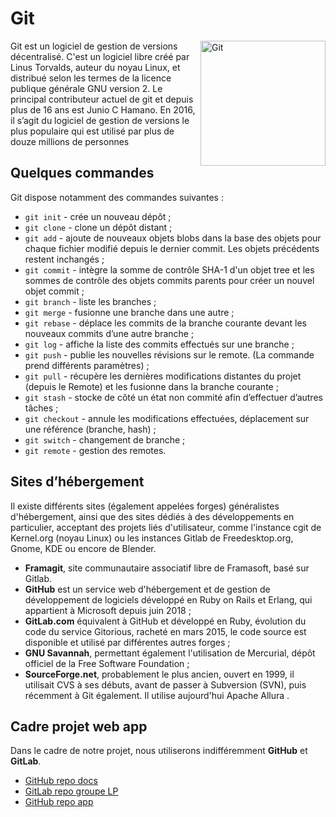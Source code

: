 # Git

<img src="Git-logo.svg.png" alt="Git" width="200" style="float: right"/>
Git est un logiciel de gestion de versions décentralisé. C'est un logiciel libre créé par Linus Torvalds, auteur du noyau Linux, et distribué selon les termes de la licence publique générale GNU version 2. Le principal contributeur actuel de git et depuis plus de 16 ans est Junio C Hamano. En 2016, il s’agit du logiciel de gestion de versions le plus populaire qui est utilisé par plus de douze millions de personnes

## Quelques commandes

Git dispose notamment des commandes suivantes :

* `git init​` - crée un nouveau dépôt ;
* `git clone` -​ clone un dépôt distant ;
* `git add​` - ajoute de nouveaux objets blobs dans la base des objets pour chaque fichier modifié depuis le dernier commit. Les objets précédents restent inchangés ;
* `git commit​` - intègre la somme de contrôle SHA-1 d'un objet tree et les sommes de contrôle des objets commits parents pour créer un nouvel objet commit ;
* `git branch​` - liste les branches ;
* `git merge​` - fusionne une branche dans une autre ;
* `git rebase​` - déplace les commits de la branche courante devant les nouveaux commits d’une autre branche ;
* `git log​` - affiche la liste des commits effectués sur une branche ;
* `git push​` - publie les nouvelles révisions sur le remote. (La commande prend différents paramètres) ;
* `git pull​` - récupère les dernières modifications distantes du projet (depuis le Remote) et les fusionne dans la branche courante ;
* `git stash` -​ stocke de côté un état non commité afin d’effectuer d’autres tâches ;
* `git checkout` -​ annule les modifications effectuées, déplacement sur une référence (branche, hash) ;
* `git switch` -​ changement de branche ;
* `git remote` -​ gestion des remotes.

## Sites d’hébergement

Il existe différents sites (également appelées forges) généralistes d'hébergement, ainsi que des sites dédiés à des développements en particulier, acceptant des projets liés d'utilisateur, comme l'instance cgit de Kernel.org (noyau Linux) ou les instances Gitlab de Freedesktop.org, Gnome, KDE ou encore de Blender.

* **Framagit**, site communautaire associatif libre de Framasoft, basé sur Gitlab.
* **GitHub** est un service web d'hébergement et de gestion de développement de logiciels développé en Ruby on Rails et Erlang, qui appartient à Microsoft depuis juin 2018 ;
* **GitLab.com** équivalent à GitHub et développé en Ruby, évolution du code du service Gitorious, racheté en mars 2015, le code source est disponible et utilisé par différentes autres forges ;
* **GNU Savannah**, permettant également l'utilisation de Mercurial, dépôt officiel de la Free Software Foundation ;
* **SourceForge.net**, probablement le plus ancien, ouvert en 1999, il utilisait CVS à ses débuts, avant de passer à Subversion (SVN), puis récemment à Git également. Il utilise aujourd'hui Apache Allura .

## Cadre projet web app

Dans le cadre de notre projet, nous utiliserons indifféremment **GitHub** et **GitLab**.

* [GitHub repo docs](https://github.com/arnWolff/LP-Cloud)
* [GitLab repo groupe LP](https://gitlab.com/romchigar/lp_cloud/-/tree/main)
* [GitHub repo app](https://github.com/arnWolff/wbrtc-LAN)
